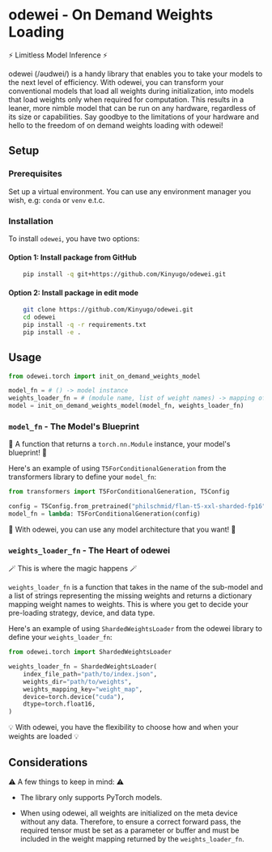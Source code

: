 # odewei - On Demand Weights Loading

:zap: Limitless Model Inference :zap:

odewei (/əʊdwei/) is a handy library that enables you to take your models to the next level of efficiency. With odewei, you can transform your conventional models that load all weights during initialization, into models that load weights only when required for computation. This results in a leaner, more nimble model that can be run on any hardware, regardless of its size or capabilities. Say goodbye to the limitations of your hardware and hello to the freedom of on demand weights loading with odewei!

## Setup

### Prerequisites

Set up a virtual environment. You can use any environment manager you wish, e.g: `conda` or `venv` e.t.c.

### Installation

To install `odewei`, you have two options:

#### Option 1: Install package from GitHub

```bash
    pip install -q git+https://github.com/Kinyugo/odewei.git
```

#### Option 2: Install package in edit mode

```bash
    git clone https://github.com/Kinyugo/odewei.git
    cd odewei
    pip install -q -r requirements.txt
    pip install -e .
```

## Usage

```python
from odewei.torch import init_on_demand_weights_model

model_fn = # () -> model instance
weights_loader_fn = # (module name, list of weight names) -> mapping of weight name to weight
model = init_on_demand_weights_model(model_fn, weights_loader_fn)
```

### `model_fn` - The Model's Blueprint

:blue_book: A function that returns a `torch.nn.Module` instance, your model's blueprint! :blue_book:

Here's an example of using `T5ForConditionalGeneration` from the transformers library to define your `model_fn`:

```python
from transformers import T5ForConditionalGeneration, T5Config

config = T5Config.from_pretrained("philschmid/flan-t5-xxl-sharded-fp16")
model_fn = lambda: T5ForConditionalGeneration(config)
```

:pencil: With odewei, you can use any model architecture that you want! :pencil:

### `weights_loader_fn` - The Heart of odewei

:magic_wand: This is where the magic happens :magic_wand:

`weights_loader_fn` is a function that takes in the name of the sub-model and a list of strings representing the missing weights and returns a dictionary mapping weight names to weights. This is where you get to decide your pre-loading strategy, device, and data type.

Here's an example of using `ShardedWeightsLoader` from the odewei library to define your `weights_loader_fn`:

```python
from odewei.torch import ShardedWeightsLoader

weights_loader_fn = ShardedWeightsLoader(
    index_file_path="path/to/index.json",
    weights_dir="path/to/weights",
    weights_mapping_key="weight_map",
    device=torch.device("cuda"),
    dtype=torch.float16,
)
```

:bulb: With odewei, you have the flexibility to choose how and when your weights are loaded :bulb:

## Considerations

:warning: A few things to keep in mind: :warning:

- The library only supports PyTorch models.

- When using odewei, all weights are initialized on the meta device without any data. Therefore, to ensure a correct forward pass, the required tensor must be set as a parameter or buffer and must be included in the weight mapping returned by the `weights_loader_fn`.

